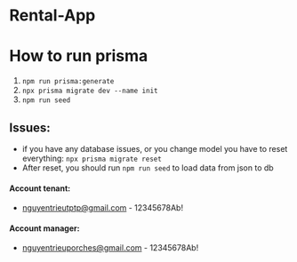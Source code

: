 # Rental-App

# How to run prisma

1. `npm run prisma:generate`
2. `npx prisma migrate dev --name init`
3. `npm run seed`

## Issues:

- if you have any database issues, or you change model you have to reset everything: `npx prisma migrate reset`
- After reset, you should run `npm run seed` to load data from json to db

#### Account tenant:

- nguyentrieutptp@gmail.com - 12345678Ab!

#### Account manager:

- nguyentrieuporches@gmail.com - 12345678Ab!
